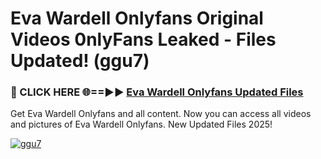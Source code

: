 # Eva Wardell Onlyfans Original Videos 0nlyFans Leaked - Files Updated! (ggu7)

<h3>🔴 CLICK HERE 🌐==►► <a href="https://tinyurl.com/3hn5wdd3" rel="nofollow">Eva Wardell Onlyfans Updated Files</a></h3>

Get Eva Wardell Onlyfans and all content. Now you can access all videos and pictures of Eva Wardell Onlyfans. New Updated Files 2025!

[![ggu7](https://i.imgur.com/4HnBqBT.gif)](https://tinyurl.com/3hn5wdd3)

